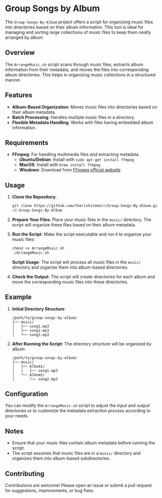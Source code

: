 
# Group Songs by Album

The `Group-Songs-By-Album` project offers a script for organizing music files into directories based on their album information. This tool is ideal for managing and sorting large collections of music files to keep them neatly arranged by album.

## Overview

The `ArrangeMusic.sh` script scans through music files, extracts album information from their metadata, and moves the files into corresponding album directories. This helps in organizing music collections in a structured manner.

## Features

- **Album-Based Organization**: Moves music files into directories based on their album metadata.
- **Batch Processing**: Handles multiple music files in a directory.
- **Flexible Metadata Handling**: Works with files having embedded album information.

## Requirements

- **FFmpeg**: For handling multimedia files and extracting metadata.
  - **Ubuntu/Debian**: Install with `sudo apt-get install ffmpeg`
  - **MacOS**: Install with `brew install ffmpeg`
  - **Windows**: Download from [FFmpeg official website](https://ffmpeg.org/download.html)

## Usage

1. **Clone the Repository**:
   ```bash
   git clone https://github.com/therishitakerr/Group-Songs-By-Album.git
   cd Group-Songs-By-Album
   ```

2. **Prepare Your Files**:
   Place your music files in the `music/` directory. The script will organize these files based on their album metadata.

3. **Run the Script**:
   Make the script executable and run it to organize your music files:
   ```bash
   chmod +x ArrangeMusic.sh
   ./ArrangeMusic.sh
   ```

   **Script Usage**:
   The script will process all music files in the `music/` directory and organize them into album-based directories.

4. **Check the Output**:
   The script will create directories for each album and move the corresponding music files into these directories.

## Example

1. **Initial Directory Structure**:
   ```
   /path/to/group-songs-by-album/
   ├── music/
   │   ├── song1.mp3
   │   ├── song2.mp3
   │   └── song3.mp3
   ```

2. **After Running the Script**:
   The directory structure will be organized by album:
   ```
   /path/to/group-songs-by-album/
   ├── music/
   │   ├── Album1/
   │   │   ├── song1.mp3
   │   └── Album2/
   │       └── song2.mp3
   ```

## Configuration

You can modify the `ArrangeMusic.sh` script to adjust the input and output directories or to customize the metadata extraction process according to your needs.

## Notes

- Ensure that your music files contain album metadata before running the script.
- The script assumes that music files are in a `music/` directory and organizes them into album-based subdirectories.

## Contributing

Contributions are welcome! Please open an issue or submit a pull request for suggestions, improvements, or bug fixes.

